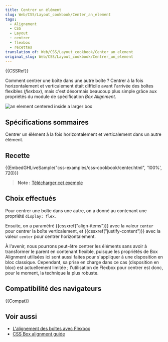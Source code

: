 ```yaml
---
title: Centrer un élément
slug: Web/CSS/Layout_cookbook/Center_an_element
tags:
  - Alignement
  - CSS
  - Layout
  - centrer
  - flexbox
  - recettes
translation_of: Web/CSS/Layout_cookbook/Center_an_element
original_slug: Web/CSS/Layout_cookbook/Centrer_un_element
---
```


{{CSSRef}}

Comment centrer une boîte dans une autre boîte ? Centrer à la fois horizontalement et verticalement était difficile avant l'arrivée des boîtes flexibles (_flexbox_), mais c'est désormais beaucoup plus simple grâce aux propriétés du module de spécification _Box Alignment_.

![an element centered inside a larger box](cookbook-center.png)

## Spécifications sommaires

Centrer un élément à la fois horizontalement et verticalement dans un autre élément.

## Recette

{{EmbedGHLiveSample("css-examples/css-cookbook/center.html", '100%', 720)}}

> **Note :** [Télécharger cet exemple](https://github.com/mdn/css-examples/blob/master/css-cookbook/center--download.html)

## Choix effectués

Pour centrer une boîte dans une autre, on a donné au contenant une propriété `display: flex`.

Ensuite, on a paramétré {{cssxref("align-items")}} avec la valeur `center` pour centrer la boîte verticalement, et {{cssxref("justify-content")}} avec la valeur `center` pour centrer horizontalement.

À l'avenir, nous pourrons peut-être centrer les éléments sans avoir à transformer le parent en contenant flexible, puisque les propriétés de Box Alignment utilisées ici sont aussi faites pour s'appliquer à une disposition en bloc classique.
Cependant, sa prise en charge dans ce cas (disposition en bloc) est actuellement limitée ; l'utilisation de Flexbox pour centrer est donc, pour le moment, la technique la plus robuste.

## Compatibilité des navigateurs

{{Compat}}

## Voir aussi

- [L'alignement des boîtes avec Flexbox](/fr/docs/Web/CSS/CSS_Box_Alignment/Box_Alignment_in_Flexbox)
- [CSS Box alignment guide](/fr/docs/Web/CSS/CSS_Box_Alignment)
